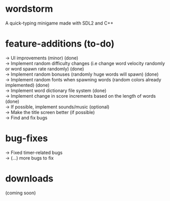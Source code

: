# wordstorm
A quick-typing minigame made with SDL2 and C++

# feature-additions (to-do)
-> UI improvements (minor) (done) <br>
-> Implement random difficulty changes (i.e change word velocity randomly or word spawn rate randomly) (done) <br>
-> Implement random bonuses (randomly huge words will spawn) (done) <br>
-> Implement random fonts when spawning words (random colors already implemented) (done) <br>
-> Implement word dictionary file system (done) <br>
-> Implement change in score increments based on the length of words (done) <br>
-> If possible, implement sounds/music (optional) <br>
-> Make the title screen better (if possible) <br>
-> Find and fix bugs

# bug-fixes
-> Fixed timer-related bugs <br>
-> (...) more bugs to fix

# downloads 
(coming soon)
